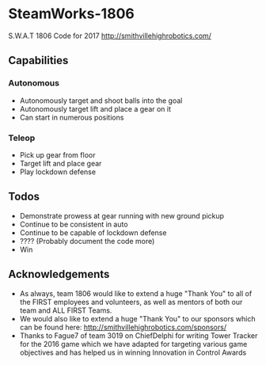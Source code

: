 # SteamWorks-1806
S.W.A.T 1806 Code for 2017
http://smithvillehighrobotics.com/

## Capabilities
### Autonomous
* Autonomously target and shoot balls into the goal
* Autonomously target lift and place a gear on it
* Can start in numerous positions
### Teleop
* Pick up gear from floor
* Target lift and place gear
* Play lockdown defense
## Todos
* Demonstrate prowess at gear running with new ground pickup
* Continue to be consistent in auto
* Continue to be capable of lockdown defense
* ???? (Probably document the code more)
* Win

## Acknowledgements
* As always, team 1806 would like to extend a huge "Thank You" to all of the FIRST employees and volunteers, as well as mentors of both our team and ALL FIRST Teams.  
* We would also like to extend a huge "Thank You" to our sponsors which can be found here: http://smithvillehighrobotics.com/sponsors/
* Thanks to Fague7 of team 3019 on ChiefDelphi for writing Tower Tracker for the 2016 game which we have adapted for targeting various game objectives and has helped us in winning Innovation in Control Awards